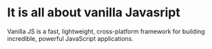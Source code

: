 # It is all about vanilla Javasript
Vanilla JS is a fast, lightweight, cross-platform framework
for building incredible, powerful JavaScript applications.
